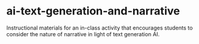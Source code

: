 # ai-text-generation-and-narrative
 Instructional materials for an in-class activity that encourages students to consider the nature of narrative in light of text generation AI.
